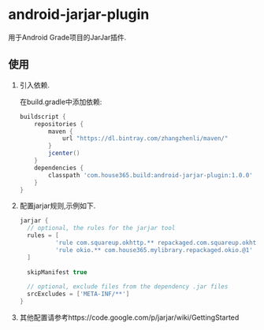 # android-jarjar-plugin

用于Android Grade项目的JarJar插件.


## 使用

1. 引入依赖.

    在build.gradle中添加依赖:
    ``` groovy
    buildscript {
        repositories {
            maven {
                url "https://dl.bintray.com/zhangzhenli/maven/"
            }
            jcenter()
        }
        dependencies {
            classpath 'com.house365.build:android-jarjar-plugin:1.0.0'
        }
    }
    ```

2. 配置jarjar规则,示例如下.

    ``` groovy
   jarjar {
      // optional, the rules for the jarjar tool
      rules = [
              'rule com.squareup.okhttp.** repackaged.com.squareup.okhttp.@1',
              'rule okio.** com.house365.mylibrary.repackaged.okio.@1'
      ]
  
      skipManifest true
  
      // optional, exclude files from the dependency .jar files
      srcExcludes = ['META-INF/**']
    }
    ```

3. 其他配置请参考https://code.google.com/p/jarjar/wiki/GettingStarted
   
